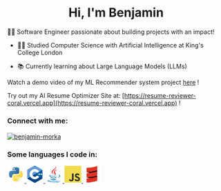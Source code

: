 <h1 align="center">Hi, I'm Benjamin</h1>

👨‍💻 Software Engineer passionate about building projects with an impact!

- 👨‍🎓 Studied Computer Science with Artificial Intelligence at King's College London

- 📚 Currently learning about Large Language Models (LLMs)


Watch a demo video of my ML Recommender system project [here](https://youtu.be/Kk1nljuuW1w?si=4Wu078TpJ48kOia9) !

Try out my AI Resume Optimizer Site at:
[https://resume-reviewer-coral.vercel.app](https://resume-reviewer-coral.vercel.app) !


  


<h3 align="left">Connect with me:</h3>
<p align="left">
  <a href="https://linkedin.com/in/benjamin-morka" target="blank">
    <img align="center" src="https://raw.githubusercontent.com/rahuldkjain/github-profile-readme-generator/master/src/images/icons/Social/linked-in-alt.svg" alt="benjamin-morka" height="30" width="40" />
  </a>
</p>


<h3 align="left">Some languages I code in:</h3>
<p align="left"> <a href="https://www.python.org" target="_blank" rel="noreferrer"> <img src="https://raw.githubusercontent.com/devicons/devicon/master/icons/python/python-original.svg" alt="python" width="40" height="40"/> </a> <a href="https://www.w3schools.com/cpp/" target="_blank" rel="noreferrer"> <img src="https://raw.githubusercontent.com/devicons/devicon/master/icons/cplusplus/cplusplus-original.svg" alt="cplusplus" width="40" height="40"/> </a> <a href="https://www.java.com" target="_blank" rel="noreferrer"> <img src="https://raw.githubusercontent.com/devicons/devicon/master/icons/java/java-original.svg" alt="java" width="40" height="40"/> </a> <a href="https://developer.mozilla.org/en-US/docs/Web/JavaScript" target="_blank" rel="noreferrer"> <img src="https://raw.githubusercontent.com/devicons/devicon/master/icons/javascript/javascript-original.svg" alt="javascript" width="40" height="40"/> </a> <a href="https://www.scala-lang.org" target="_blank" rel="noreferrer"> <img src="https://raw.githubusercontent.com/devicons/devicon/master/icons/scala/scala-original.svg" alt="scala" width="40" height="40"/> </a> </p>
